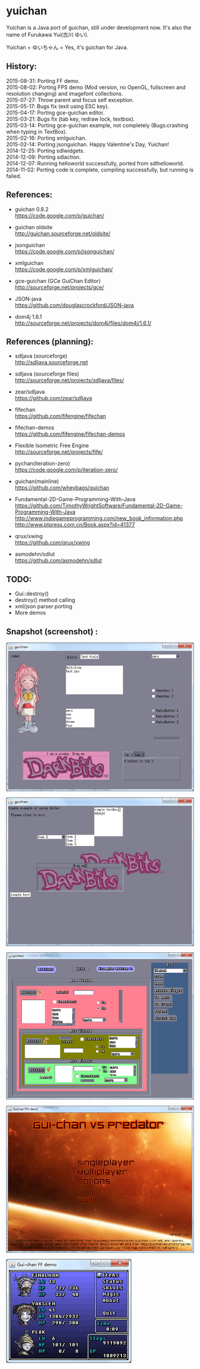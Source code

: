﻿yuichan
=======

Yuichan is a Java port of guichan, still under development now. It's also the name of Furukawa Yui(古川 ゆい).  

Yuichan = ゆいちゃん = Yes, it's guichan for Java.  

## History:  
2015-08-31: Porting FF demo.    
2015-08-02: Porting FPS demo (Mod version, no OpenGL, fullscreen and resolution changing) and imagefont collections.    
2015-07-27: Throw parent and focus self exception.    
2015-05-17: Bugs fix (exit using ESC key).   
2015-04-17: Porting gce-guichan editor.    
2015-03-21: Bugs fix (tab key, redraw lock, textbox).   
2015-03-14: Porting gce-guichan example, not completely (Bugs:crashing when typing in TextBox).   
2015-02-16: Porting xmlguichan.  
2015-02-14: Porting jsonguichan. Happy Valentine's Day, Yuichan!    
2014-12-25: Porting sdlwidgets.  
2014-12-09: Porting sdlaction.  
2014-12-07: Running helloworld successfully, ported from sdlhelloworld.  
2014-11-02: Porting code is complete, compiling successfully, but running is failed.  

## References:  
* guichan 0.8.2  
https://code.google.com/p/guichan/  

* guichan oldsite  
http://guichan.sourceforge.net/oldsite/  

* jsonguichan  
https://code.google.com/p/jsonguichan/  

* xmlguichan  
https://code.google.com/p/xmlguichan/  

* gce-guichan (GCe GuiChan Editor)  
http://sourceforge.net/projects/gce/  

* JSON-java  
https://github.com/douglascrockford/JSON-java  

* dom4j 1.6.1  
http://sourceforge.net/projects/dom4j/files/dom4j/1.6.1/  

## References (planning):  
* sdljava (sourceforge)  
http://sdljava.sourceforge.net  

* sdljava (sourceforge files)  
http://sourceforge.net/projects/sdljava/files/  

* zear/sdljava  
https://github.com/zear/sdljava  

* fifechan  
https://github.com/fifengine/fifechan  

* fifechan-demos  
https://github.com/fifengine/fifechan-demos  

* Flexible Isometric Free Engine  
http://sourceforge.net/projects/fife/  

* pychan(iteration-zero)  
https://code.google.com/p/iteration-zero/  

* guichan(mainline)  
https://github.com/wheybags/guichan  

* Fundamental-2D-Game-Programming-With-Java   
https://github.com/TimothyWrightSoftware/Fundamental-2D-Game-Programming-With-Java  
http://www.indiegameprogramming.com/new_book_information.php  
http://www.ptpress.com.cn/Book.aspx?id=41377  

* qrux/xwing  
https://github.com/qrux/xwing  

* asmodehn/sdlut  
https://github.com/asmodehn/sdlut  

## TODO:  
* Gui::destroy()  
* destroy() method calling  
* xml/json parser porting  
* More demos  

## Snapshot (screenshot) :  
![Snapshot](/snapshot/widgets.jpg)  

![Snapshot](/snapshot/xmlgui.jpg)  

![Snapshot](/snapshot/gce.jpg)  

![Snapshot](/snapshot/fps.jpg)  

![Snapshot](/snapshot/ff.jpg)  
